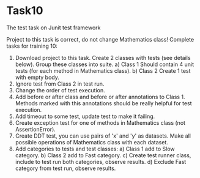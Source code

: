 # Task10
The test task on Junit test framework

Project to this task is correct, do not change Mathematics class!
Complete tasks for training 10:
1.	Download project to this task. Create 2 classes with tests (see details below). Group these classes into suite.
a)	Class 1
Should contain 4 unit tests (for each method in Mathematics class).
b)	Class 2
Create 1 test with empty body.
2.	Ignore test from Class 2 in test run.
3.	Change the order of test execution.
4.	Add before or after class and before or after annotations to Class 1. Methods marked with this annotations should be really helpful for test execution.
5.	Add timeout to some test, update test to make it failing.
6.	Create exception test for one of methods in Mathematics class (not AssertionError).
7.	Create DDT test, you can use pairs of 'x' and 'y' as datasets. Make all possible operations of Mathematics class with each dataset.
8.	Add categories to tests and test classes:
a)	Class 1 add to Slow category.
b)	Class 2 add to Fast category.
c)	Create test runner class, include to test run both categories, observe results.
d)	Exclude Fast category from test run, observe results.
